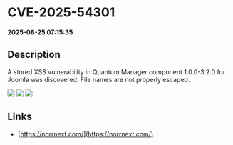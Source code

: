 # CVE-2025-54301

**2025-08-25 07:15:35**

## Description
A stored XSS vulnerability in Quantum Manager component 1.0.0-3.2.0 for Joomla was discovered. File names are not properly escaped.

![](https://img.shields.io/static/v1?label=Score&message=8.5&color=red)
![](https://img.shields.io/static/v1?label=Severity&message=HIGH&color=red)
![](https://img.shields.io/static/v1?label=CWE&message=XSS&color=green)

## Links
- [https://norrnext.com/](https://norrnext.com/)
